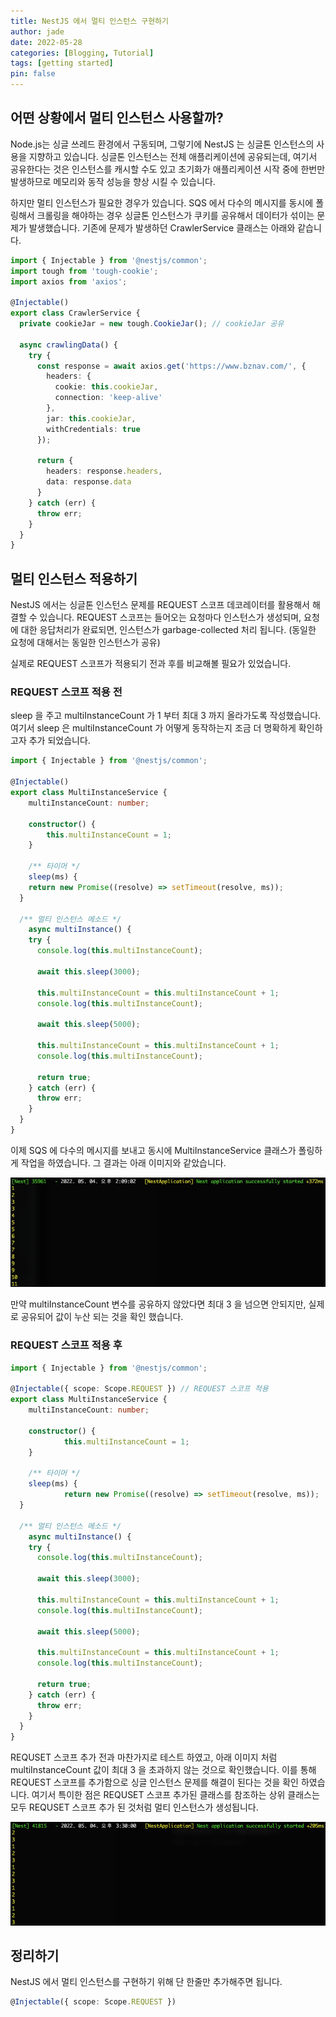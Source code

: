 ```yaml
---
title: NestJS 에서 멀티 인스턴스 구현하기
author: jade
date: 2022-05-28
categories: [Blogging, Tutorial]
tags: [getting started]
pin: false
---
```


## 어떤 상황에서 멀티 인스턴스 사용할까?

Node.js는 싱글 쓰레드 환경에서 구동되며, 그렇기에 NestJS 는 싱글톤 인스턴스의 사용을 지향하고 있습니다. 싱글톤 인스턴스는 전체 애플리케이션에 공유되는데, 여기서 공유한다는 것은 인스턴스를 캐시할 수도 있고 초기화가 애플리케이션 시작 중에 한번만 발생하므로 메모리와 동작 성능을 향상 시킬 수 있습니다.

하지만 멀티 인스턴스가 필요한 경우가 있습니다.
SQS 에서 다수의 메시지를 동시에 폴링해서 크롤링을 해야하는 경우 싱글톤 인스턴스가 쿠키를 공유해서 데이터가 섞이는 문제가 발생했습니다. 기존에 문제가 발생하던 CrawlerService 클래스는 아래와 같습니다.

```typescript
import { Injectable } from '@nestjs/common';
import tough from 'tough-cookie';
import axios from 'axios';

@Injectable()
export class CrawlerService {
  private cookieJar = new tough.CookieJar(); // cookieJar 공유

  async crawlingData() {
    try {
      const response = await axios.get('https://www.bznav.com/', {
        headers: {
          cookie: this.cookieJar,
          connection: 'keep-alive'
        },
        jar: this.cookieJar,
        withCredentials: true
      });

      return {
        headers: response.headers,
        data: response.data
      }
    } catch (err) {
      throw err;
    }
  }
}
```

## 멀티 인스턴스 적용하기
NestJS 에서는 싱글톤 인스턴스 문제를 REQUEST 스코프 데코레이터를 활용해서 해결할 수 있습니다.
REQUEST 스코프는 들어오는 요청마다 인스턴스가 생성되며, 요청에 대한 응답처리가 완료되면, 인스턴스가 garbage-collected 처리 됩니다. (동일한 요청에 대해서는 동일한 인스턴스가 공유)

실제로 REQUEST 스코프가 적용되기 전과 후를 비교해볼 필요가 있었습니다.

### REQUEST 스코프 적용 전
sleep 을 주고 multiInstanceCount 가 1 부터 최대 3 까지 올라가도록 작성했습니다.
여기서 sleep 은 multiInstanceCount 가 어떻게 동작하는지 조금 더 명확하게 확인하고자 추가 되었습니다.

```typescript
import { Injectable } from '@nestjs/common';

@Injectable()
export class MultiInstanceService {
	multiInstanceCount: number;

	constructor() {
		this.multiInstanceCount = 1;
	}

	/** 타이머 */
	sleep(ms) {
    return new Promise((resolve) => setTimeout(resolve, ms));
  }

  /** 멀티 인스턴스 메소드 */
	async multiInstance() {
    try {
      console.log(this.multiInstanceCount);

      await this.sleep(3000);

      this.multiInstanceCount = this.multiInstanceCount + 1;
      console.log(this.multiInstanceCount);

      await this.sleep(5000);

      this.multiInstanceCount = this.multiInstanceCount + 1;
      console.log(this.multiInstanceCount);

      return true;
    } catch (err) {
      throw err;
    }
  }
}
```

이제 SQS 에 다수의 메시지를 보내고 동시에 MultiInstanceService 클래스가 폴링하게 작업을 하였습니다. 그 결과는 아래 이미지와 같았습니다.

![2022-05-28/image02](images/2022-05-28/image01.png "2022-05-28/image01")

만약 multiInstanceCount 변수를 공유하지 않았다면 최대 3 을 넘으면 안되지만, 실제로 공유되어 값이 누산 되는 것을 확인 했습니다.


### REQUEST 스코프 적용 후
```typescript
import { Injectable } from '@nestjs/common';

@Injectable({ scope: Scope.REQUEST }) // REQUEST 스코프 적용
export class MultiInstanceService {
	multiInstanceCount: number;

	constructor() {
            this.multiInstanceCount = 1;
	}

	/** 타이머 */
	sleep(ms) {
            return new Promise((resolve) => setTimeout(resolve, ms));
  }

  /** 멀티 인스턴스 메소드 */
	async multiInstance() {
    try {
      console.log(this.multiInstanceCount);

      await this.sleep(3000);

      this.multiInstanceCount = this.multiInstanceCount + 1;
      console.log(this.multiInstanceCount);

      await this.sleep(5000);

      this.multiInstanceCount = this.multiInstanceCount + 1;
      console.log(this.multiInstanceCount);

      return true;
    } catch (err) {
      throw err;
    }
  }
}
```

REQUSET 스코프 추가 전과 마찬가지로 테스트 하였고, 아래 이미지 처럼 multiInstanceCount 값이 최대 3 을 초과하지 않는 것으로 확인했습니다. 이를 통해 REQUEST 스코프를 추가함으로 싱글 인스턴스 문제를 해결이 된다는 것을 확인 하였습니다.
여기서 특이한 점은 REQUSET 스코프 추가된 클래스를 참조하는 상위 클래스는 모두 REQUSET 스코프 추가 된 것처럼 멀티 인스턴스가 생성됩니다.

![2022-05-28/image02](images/2022-05-28/image02.png "2022-05-28/image02")

## 정리하기
NestJS 에서 멀티 인스턴스를 구현하기 위해 단 한줄만 추가해주면 됩니다.

```typescript
@Injectable({ scope: Scope.REQUEST })
```

